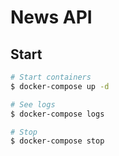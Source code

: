 # News API

## Start
```sh
# Start containers
$ docker-compose up -d

# See logs
$ docker-compose logs

# Stop
$ docker-compose stop
```
